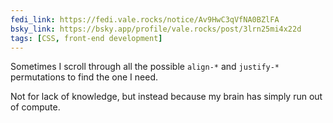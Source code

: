 ```yaml
---
fedi_link: https://fedi.vale.rocks/notice/Av9HwC3qVfNA0BZlFA
bsky_link: https://bsky.app/profile/vale.rocks/post/3lrn25mi4x22d
tags: [CSS, front-end development]
---
```


Sometimes I scroll through all the possible `align-*` and `justify-*` permutations to find the one I need.

Not for lack of knowledge, but instead because my brain has simply run out of compute.
